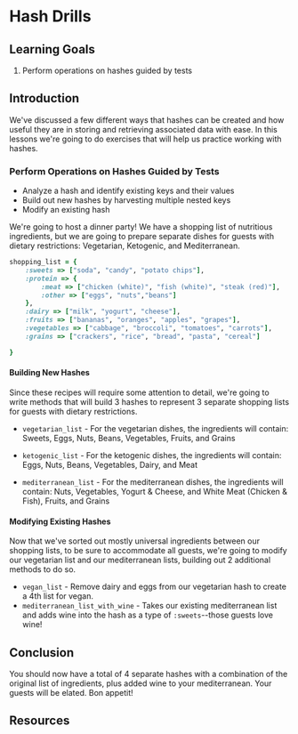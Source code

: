 # Hash Drills

## Learning Goals

1. Perform operations on hashes guided by tests

## Introduction

We've discussed a few different ways that hashes can be created and
how useful they are in storing and retrieving associated data with ease.
In this lessons we're going to do exercises that will help us practice
working with hashes.


### Perform Operations on Hashes Guided by Tests

* Analyze a hash and identify existing keys and their values
* Build out new hashes by harvesting multiple nested keys
* Modify an existing hash

We're going to host a dinner party! We have a shopping list of nutritious ingredients, but we are going to prepare separate dishes for guests with dietary restrictions: Vegetarian, Ketogenic, and Mediterranean.

```ruby
shopping_list = {
    :sweets => ["soda", "candy", "potato chips"],
    :protein => {
        :meat => ["chicken (white)", "fish (white)", "steak (red)"],
        :other => ["eggs", "nuts","beans"]
    },
    :dairy => ["milk", "yogurt", "cheese"],
    :fruits => ["bananas", "oranges", "apples", "grapes"],
    :vegetables => ["cabbage", "broccoli", "tomatoes", "carrots"],
    :grains => ["crackers", "rice", "bread", "pasta", "cereal"]

}
```

#### Building New Hashes

Since these recipes will require some attention to detail, we're going to write methods that will build 3 hashes to represent 3 separate shopping lists for guests with dietary restrictions.

* `vegetarian_list` - For the vegetarian dishes, the ingredients will contain: Sweets, Eggs, Nuts, Beans, Vegetables, Fruits, and Grains

* `ketogenic_list` - For the ketogenic dishes, the ingredients will contain: Eggs, Nuts, Beans, Vegetables, Dairy, and Meat

* `mediterranean_list` - For the mediterranean dishes, the ingredients will contain: Nuts, Vegetables, Yogurt & Cheese, and White Meat (Chicken & Fish), Fruits, and Grains

#### Modifying Existing Hashes

Now that we've sorted out mostly universal ingredients between our shopping lists, to be sure to accommodate all guests, we're going to modify our vegetarian list and our mediterranean lists, building out 2 additional methods to do so.

* `vegan_list` - Remove dairy and eggs from our vegetarian hash to create a 4th list for vegan.
* `mediterranean_list_with_wine` - Takes our existing mediterranean list and adds wine into the hash as a type of `:sweets`--those guests love wine!

## Conclusion

You should now have a total of 4 separate hashes with a combination of the original list of ingredients, plus added wine to your mediterranean. Your guests will be elated. Bon appetit!

## Resources
